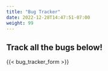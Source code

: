 ```yaml
---
title: "Bug Tracker"
date: 2022-12-28T14:47:51-07:00
weight: 99
---
```


## Track all the bugs below!

{{< bug_tracker_form >}}